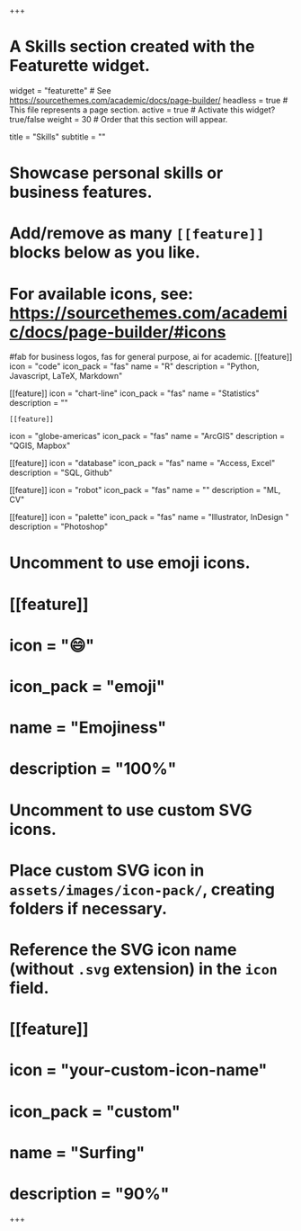 +++
# A Skills section created with the Featurette widget.
widget = "featurette"  # See https://sourcethemes.com/academic/docs/page-builder/
headless = true  # This file represents a page section.
active = true  # Activate this widget? true/false
weight = 30  # Order that this section will appear.

title = "Skills"
subtitle = ""

# Showcase personal skills or business features.
# 
# Add/remove as many `[[feature]]` blocks below as you like.
# 
# For available icons, see: https://sourcethemes.com/academic/docs/page-builder/#icons
#fab for business logos, fas for general purpose, ai for academic.
[[feature]]
  icon = "code"
  icon_pack = "fas"
  name = "R"
  description = "Python, Javascript, LaTeX, Markdown"
  
[[feature]]
  icon = "chart-line"
  icon_pack = "fas"
  name = "Statistics"
  description = ""  

  
    [[feature]]
  icon = "globe-americas"
  icon_pack = "fas"
  name = "ArcGIS"
  description = "QGIS, Mapbox"
  
  [[feature]]
  icon = "database"
  icon_pack = "fas"
  name = "Access, Excel"
  description = "SQL, Github"  
  
   [[feature]]
  icon = "robot"
  icon_pack = "fas"
  name = ""
  description = "ML, CV"  
  
  
  [[feature]]
  icon = "palette"
  icon_pack = "fas"
  name = "Illustrator, InDesign "
  description = "Photoshop"  

# Uncomment to use emoji icons.
# [[feature]]
#  icon = ":smile:"
#  icon_pack = "emoji"
#  name = "Emojiness"
#  description = "100%"  

# Uncomment to use custom SVG icons.
# Place custom SVG icon in `assets/images/icon-pack/`, creating folders if necessary.
# Reference the SVG icon name (without `.svg` extension) in the `icon` field.
# [[feature]]
#  icon = "your-custom-icon-name"
#  icon_pack = "custom"
#  name = "Surfing"
#  description = "90%"

+++
